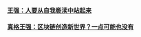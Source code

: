 
#### [王强：人要从自我亵渎中站起来](https://www.pintu360.com/a48081.html)
#### [真格王强：区块链创造新世界？一点可能也没有](https://www.chinaventure.com.cn/cmsmodel/news/detail/324239.shtml)
